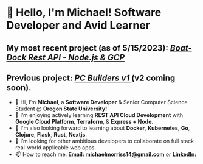 # 👋  Hello, I'm Michael! Software Developer and Avid Learner
## My most recent project (as of 5/15/2023): <a href="https://github.com/mcmorriss/Cloud_Application_Development/tree/main/Project5-Advanced-Rest-API"> *Boat-Dock Rest API  - Node.js & GCP* </a>
## Previous project: <a href="https://github.com/mcmorriss/PC-Builder"> *PC Builders v1* </a> (v2 coming soon).

- 👋 Hi, I’m **Michael**, a **Software Developer** & Senior Computer Science Student @ **Oregon State University!** 
- 👀 I’m enjoying actively learning **REST API Cloud Development** with **Google Cloud Platform**, **Terraform**, & **Express + Node**.
- 🌱  I'm also looking forward to learning about **Docker**, **Kubernetes**, **Go**, **Clojure**, **Flask**, **Rust**, **Nextjs**.
- 💞️ I’m looking for other ambitious developers to collaborate on full stack real-world applicable web apps.
- 📫 How to reach me: **Email: michaelmorriss14@gmail.com** *or* <a href="https://www.linkedin.com/in/mcmorriss/"> **LinkedIn:** </a>
                   
